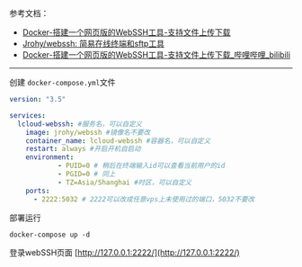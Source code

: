 参考文档：

- [Docker-搭建一个网页版的WebSSH工具-支持文件上传下载](https://www.ywsj.cf/archives/docker--da-jian-yi-ge-wang-ye-ban-de-webssh-gong-ju---zhi-chi-wen-jian-shang-chuan-xia-zai)
- [Jrohy/webssh: 简易在线终端和sftp工具](https://github.com/Jrohy/webssh)
- [Docker-搭建一个网页版的WebSSH工具-支持文件上传下载_哔哩哔哩_bilibili](https://www.bilibili.com/video/BV1Zt4y1N7ub/?spm_id_from=333.788&vd_source=9bfc54d2ed901f1eab04708cc346c2f5)

---

创建 `docker-compose.yml`文件

```yaml
version: "3.5"

services:
  lcloud-webssh: #服务名，可以自定义
    image: jrohy/webssh #镜像名不要改
    container_name: lcloud-webssh #容器名，可以自定义
    restart: always #开启开机自启动
    environment:
            - PUID=0 # 稍后在终端输入id可以查看当前用户的id
            - PGID=0 # 同上
            - TZ=Asia/Shanghai #时区，可以自定义
    ports:
      - 2222:5032 # 2222可以改成任意vps上未使用过的端口，5032不要改
```

部署运行

```shell
docker-compose up -d
```

登录webSSH页面 [http://127.0.0.1:2222/](http://127.0.0.1:2222/)
